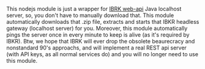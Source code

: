 This nodejs module is just a wrapper for [IBRK web-api](https://interactivebrokers.github.io/cpwebapi/) Java localhost server, so, you don't have to manually download that. This module automatically downloads that .zip file, extracts and starts that IBKR headless gateway (localhost server) for you. Moreover, this module automatically pings the server once in every minute to keep is alive (as it's required by IBKR).
Btw, we hope that IBRK will ever drop the obsolete beaurecracy and nonstandard 90's approachs, and will implement a real REST api server (with API keys, as all normal services do) and you will no longer need to use this module. 